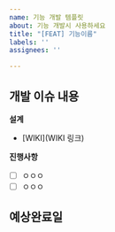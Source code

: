 ```yaml
---
name: 기능 개발 템플릿
about: 기능 개발시 사용하세요
title: "[FEAT] 기능이름"
labels: ''
assignees: ''

---
```


**개발 이슈 내용**
- 

**설계**
- [WIKI](WIKI 링크)

**진행사항**
- [ ] ㅇㅇㅇ
- [ ] ㅇㅇㅇ

**예상완료일**
-
